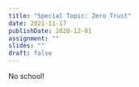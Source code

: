 ```yaml
---
title: "Special Topic: Zero Trust"
date: 2021-11-17
publishDate: 2020-12-01
assignment: ""
slides: ""
draft: false
---
```


No school!
